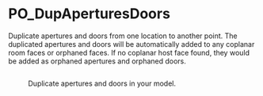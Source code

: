# PO\_DupAperturesDoors

Duplicate apertures and doors from one location to another point. The duplicated apertures and doors will be automatically added to any coplanar room faces or orphaned faces. If no coplanar host face found, they would be added as orphaned apertures and orphaned doors.

<figure><img src="https://user-images.githubusercontent.com/2915573/209991329-257a0bc9-e5d0-4592-95d9-b8e5dab2f3c6.gif" alt=""><figcaption><p>Duplicate apertures and doors in your model.</p></figcaption></figure>
